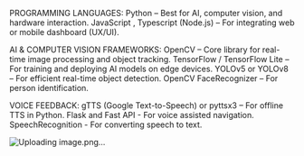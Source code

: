 PROGRAMMING LANGUAGES:
Python – Best for AI, computer vision, and hardware interaction.
JavaScript , Typescript (Node.js) – For integrating web or mobile dashboard (UX/UI).

 AI & COMPUTER VISION FRAMEWORKS:
OpenCV – Core library for real-time image processing and object tracking.
TensorFlow / TensorFlow Lite – For training and deploying AI models on edge devices.
YOLOv5 or YOLOv8  – For efficient real-time object detection.
 OpenCV FaceRecognizer – For person identification.

VOICE FEEDBACK:
gTTS (Google Text-to-Speech) or pyttsx3 – For offline TTS in Python.
Flask and Fast API - For voice assisted navigation.
SpeechRecognition - For converting speech to text.

![Uploading image.png…]()
